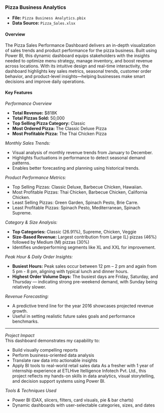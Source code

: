 ###  Pizza Business Analytics
- **File:** `Pizza Business Analytics.pbix`
- **Data Source:** `Pizza_Sales.xlsx`

#### Overview
The Pizza Sales Performance Dashboard delivers an in-depth visualization of sales trends and product performance for the pizza business. 
Built using Power BI, this dynamic dashboard equips stakeholders with the insights needed to optimize menu strategy, manage inventory, and boost revenue across locations.
With its intuitive design and real-time interactivity, the dashboard highlights key sales metrics, seasonal trends, customer order behavior, and product-level insights—helping businesses make smart decisions and improve daily operations.


#### Key Features  
*Performance Overview*
- **Total Revenue:** $818K
- **Total Pizzas Sold:** 50,000
-	**Top Selling Pizza Category:** Classic
- **Most Ordered Pizza:** The Classic Deluxe Pizza
- **Most Profitable Pizza:** The Thai Chicken Pizza

*Monthly Sales Trends:*
- Visual analysis of monthly revenue trends from January to December.
- Highlights fluctuations in performance to detect seasonal demand patterns.
- Enables better forecasting and planning using historical trends.

*Product Performance Metrics:*
-	Top Selling Pizzas: Classic Deluxe, Barbecue Chicken, Hawaiian.
-	Most Profitable Pizzas: Thai Chicken, Barbecue Chicken, California Chicken.
-	Least Selling Pizzas: Green Garden, Spinach Pesto, Brie Carre.
-	Least Profitable Pizzas: Spinach Pesto, Mediterranean, Spinach Supreme.

*Category & Size Analysis:*
- **Top Categories:** Classic (26.91%), Supreme, Chicken, Veggie
- **Size-Based Revenue:** Largest contribution from Large (L) pizzas (46%) followed by Medium (M) pizzas (30%)
- Identifies underperforming segments like XL and XXL for improvement.

*Peak Hour & Daily Order Insights:*
- **Busiest Hours:** Peak sales occur between 12 pm – 2 pm and again from 5 pm - 8 pm, aligning with typical lunch and dinner hours.
- **Highest Order Volume Days:** The busiest days are Friday, Saturday, and Thursday — indicating strong pre-weekend demand, with Sunday being relatively slower.

*Revenue Forecasting:*
-	A predictive trend line for the year 2016 showcases projected revenue growth.
- Useful in setting realistic future sales goals and performance benchmarks.

___
*Project Impact*  
This dashboard demonstrates my capability to:
- Build visually compelling reports
- Perform business-oriented data analysis
- Translate raw data into actionable insights
- Apply BI tools to real-world retail sales data
As a fresher with 1 year of internship experience at ETLHive Itelligence Infotech Pvt. Ltd., this project reflects my hands-on skills in data analytics, visual storytelling, and decision support systems using Power BI.

*Tools & Techniques Used*
- Power BI (DAX, slicers, filters, card visuals, pie & bar charts)
- Dynamic dashboards with user-selectable categories, sizes, and dates

